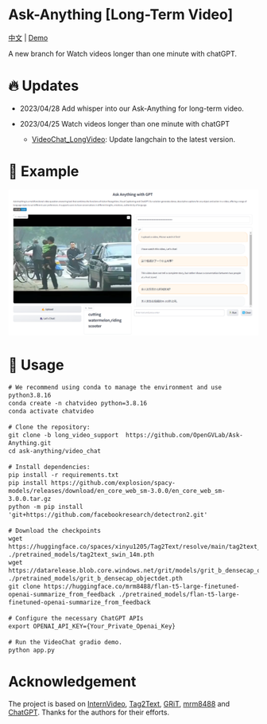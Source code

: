 # Ask-Anything [Long-Term Video]

[中文](README_cn.md) | [Demo](https://yinanhe.github.io/projects/chatvideo.html)

A new branch for Watch videos longer than one minute with chatGPT.




# :fire: Updates

- 2023/04/28 Add whisper into our Ask-Anything for long-term video.

- 2023/04/25 Watch videos longer than one minute with chatGPT
  - [VideoChat_LongVideo](https://github.com/OpenGVLab/Ask-Anything/tree/long_video_support/video_chat): Update langchain to the latest version.



# :speech_balloon: Example

![images](video_chat/assert/huaqiang.png)

# :running: Usage

```shell
# We recommend using conda to manage the environment and use python3.8.16
conda create -n chatvideo python=3.8.16
conda activate chatvideo

# Clone the repository:
git clone -b long_video_support  https://github.com/OpenGVLab/Ask-Anything.git
cd ask-anything/video_chat

# Install dependencies:
pip install -r requirements.txt
pip install https://github.com/explosion/spacy-models/releases/download/en_core_web_sm-3.0.0/en_core_web_sm-3.0.0.tar.gz
python -m pip install 'git+https://github.com/facebookresearch/detectron2.git'

# Download the checkpoints
wget https://huggingface.co/spaces/xinyu1205/Tag2Text/resolve/main/tag2text_swin_14m.pth ./pretrained_models/tag2text_swin_14m.pth
wget https://datarelease.blob.core.windows.net/grit/models/grit_b_densecap_objectdet.pth ./pretrained_models/grit_b_densecap_objectdet.pth
git clone https://huggingface.co/mrm8488/flan-t5-large-finetuned-openai-summarize_from_feedback ./pretrained_models/flan-t5-large-finetuned-openai-summarize_from_feedback

# Configure the necessary ChatGPT APIs
export OPENAI_API_KEY={Your_Private_Openai_Key}

# Run the VideoChat gradio demo.
python app.py
```

# Acknowledgement

The project is based on [InternVideo](https://github.com/OpenGVLab/InternVideo), [Tag2Text](https://github.com/xinyu1205/Tag2Text), [GRiT](https://github.com/JialianW/GRiT), [mrm8488](https://huggingface.co/mrm8488/flan-t5-large-finetuned-openai-summarize_from_feedback) and [ChatGPT](https://openai.com/blog/chatgpt). Thanks for the authors for their efforts.


